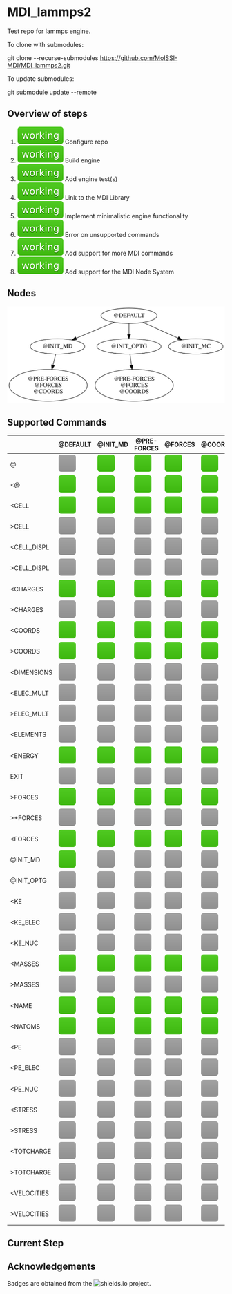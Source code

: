 # MDI_lammps2

Test repo for lammps engine.

To clone with submodules:

git clone --recurse-submodules https://github.com/MolSSI-MDI/MDI_lammps2.git

To update submodules:

git submodule update --remote

## Overview of steps

[comment]: <> (Badges are downloaded from shields.io, i.e.:)
[comment]: <> (curl https://img.shields.io/badge/-working-success --output .travis/badges/-working-success.svg)

1. ![step1](.travis/dynamic_badges/step_config.svg) Configure repo
2. ![step2](.travis/dynamic_badges/step_engine_build.svg) Build engine
3. ![step3](.travis/dynamic_badges/step_engine_test.svg) Add engine test(s)
4. ![step4](.travis/dynamic_badges/step_mdi_link.svg) Link to the MDI Library
5. ![step5](.travis/dynamic_badges/step_min_engine.svg) Implement minimalistic engine functionality
6. ![step6](.travis/dynamic_badges/step_unsupported.svg) Error on unsupported commands
7. ![step7](.travis/dynamic_badges/step_mdi_commands.svg) Add support for more MDI commands
8. ![step8](.travis/dynamic_badges/step_mdi_nodes.svg) Add support for the MDI Node System

## Nodes

![command](.travis/graphs/node-report.gv.svg)

[travis]: <> ( supported_commands )
## Supported Commands

| | @DEFAULT | @INIT_MD | @PRE-FORCES | @FORCES | @COORDS |
| ------------- | ------------- | ------------- | ------------- | ------------- | ------------- |
| @ | ![command](.travis/badges/box-lightgray.svg) | ![command](.travis/badges/box-brightgreen.svg) | ![command](.travis/badges/box-brightgreen.svg) | ![command](.travis/badges/box-brightgreen.svg) | ![command](.travis/badges/box-brightgreen.svg) |
| &lt;@ | ![command](.travis/badges/box-brightgreen.svg) | ![command](.travis/badges/box-brightgreen.svg) | ![command](.travis/badges/box-brightgreen.svg) | ![command](.travis/badges/box-brightgreen.svg) | ![command](.travis/badges/box-brightgreen.svg) |
| &lt;CELL | ![command](.travis/badges/box-brightgreen.svg) | ![command](.travis/badges/box-brightgreen.svg) | ![command](.travis/badges/box-brightgreen.svg) | ![command](.travis/badges/box-brightgreen.svg) | ![command](.travis/badges/box-brightgreen.svg) |
| &gt;CELL | ![command](.travis/badges/box-lightgray.svg) | ![command](.travis/badges/box-lightgray.svg) | ![command](.travis/badges/box-lightgray.svg) | ![command](.travis/badges/box-lightgray.svg) | ![command](.travis/badges/box-lightgray.svg) |
| &lt;CELL_DISPL | ![command](.travis/badges/box-lightgray.svg) | ![command](.travis/badges/box-lightgray.svg) | ![command](.travis/badges/box-lightgray.svg) | ![command](.travis/badges/box-lightgray.svg) | ![command](.travis/badges/box-lightgray.svg) |
| &gt;CELL_DISPL | ![command](.travis/badges/box-lightgray.svg) | ![command](.travis/badges/box-lightgray.svg) | ![command](.travis/badges/box-lightgray.svg) | ![command](.travis/badges/box-lightgray.svg) | ![command](.travis/badges/box-lightgray.svg) |
| &lt;CHARGES | ![command](.travis/badges/box-brightgreen.svg) | ![command](.travis/badges/box-brightgreen.svg) | ![command](.travis/badges/box-brightgreen.svg) | ![command](.travis/badges/box-brightgreen.svg) | ![command](.travis/badges/box-brightgreen.svg) |
| &gt;CHARGES | ![command](.travis/badges/box-lightgray.svg) | ![command](.travis/badges/box-lightgray.svg) | ![command](.travis/badges/box-lightgray.svg) | ![command](.travis/badges/box-lightgray.svg) | ![command](.travis/badges/box-lightgray.svg) |
| &lt;COORDS | ![command](.travis/badges/box-brightgreen.svg) | ![command](.travis/badges/box-brightgreen.svg) | ![command](.travis/badges/box-brightgreen.svg) | ![command](.travis/badges/box-brightgreen.svg) | ![command](.travis/badges/box-brightgreen.svg) |
| &gt;COORDS | ![command](.travis/badges/box-brightgreen.svg) | ![command](.travis/badges/box-brightgreen.svg) | ![command](.travis/badges/box-brightgreen.svg) | ![command](.travis/badges/box-brightgreen.svg) | ![command](.travis/badges/box-brightgreen.svg) |
| &lt;DIMENSIONS | ![command](.travis/badges/box-lightgray.svg) | ![command](.travis/badges/box-lightgray.svg) | ![command](.travis/badges/box-lightgray.svg) | ![command](.travis/badges/box-lightgray.svg) | ![command](.travis/badges/box-lightgray.svg) |
| &lt;ELEC_MULT | ![command](.travis/badges/box-lightgray.svg) | ![command](.travis/badges/box-lightgray.svg) | ![command](.travis/badges/box-lightgray.svg) | ![command](.travis/badges/box-lightgray.svg) | ![command](.travis/badges/box-lightgray.svg) |
| &gt;ELEC_MULT | ![command](.travis/badges/box-lightgray.svg) | ![command](.travis/badges/box-lightgray.svg) | ![command](.travis/badges/box-lightgray.svg) | ![command](.travis/badges/box-lightgray.svg) | ![command](.travis/badges/box-lightgray.svg) |
| &lt;ELEMENTS | ![command](.travis/badges/box-lightgray.svg) | ![command](.travis/badges/box-lightgray.svg) | ![command](.travis/badges/box-lightgray.svg) | ![command](.travis/badges/box-lightgray.svg) | ![command](.travis/badges/box-lightgray.svg) |
| &lt;ENERGY | ![command](.travis/badges/box-brightgreen.svg) | ![command](.travis/badges/box-brightgreen.svg) | ![command](.travis/badges/box-brightgreen.svg) | ![command](.travis/badges/box-brightgreen.svg) | ![command](.travis/badges/box-brightgreen.svg) |
| EXIT | ![command](.travis/badges/box-lightgray.svg) | ![command](.travis/badges/box-lightgray.svg) | ![command](.travis/badges/box-lightgray.svg) | ![command](.travis/badges/box-lightgray.svg) | ![command](.travis/badges/box-lightgray.svg) |
| &gt;FORCES | ![command](.travis/badges/box-brightgreen.svg) | ![command](.travis/badges/box-brightgreen.svg) | ![command](.travis/badges/box-brightgreen.svg) | ![command](.travis/badges/box-brightgreen.svg) | ![command](.travis/badges/box-brightgreen.svg) |
| &gt;+FORCES | ![command](.travis/badges/box-lightgray.svg) | ![command](.travis/badges/box-lightgray.svg) | ![command](.travis/badges/box-lightgray.svg) | ![command](.travis/badges/box-lightgray.svg) | ![command](.travis/badges/box-lightgray.svg) |
| &lt;FORCES | ![command](.travis/badges/box-brightgreen.svg) | ![command](.travis/badges/box-brightgreen.svg) | ![command](.travis/badges/box-brightgreen.svg) | ![command](.travis/badges/box-brightgreen.svg) | ![command](.travis/badges/box-brightgreen.svg) |
| @INIT_MD | ![command](.travis/badges/box-brightgreen.svg) | ![command](.travis/badges/box-lightgray.svg) | ![command](.travis/badges/box-lightgray.svg) | ![command](.travis/badges/box-lightgray.svg) | ![command](.travis/badges/box-lightgray.svg) |
| @INIT_OPTG | ![command](.travis/badges/box-lightgray.svg) | ![command](.travis/badges/box-lightgray.svg) | ![command](.travis/badges/box-lightgray.svg) | ![command](.travis/badges/box-lightgray.svg) | ![command](.travis/badges/box-lightgray.svg) |
| &lt;KE | ![command](.travis/badges/box-lightgray.svg) | ![command](.travis/badges/box-lightgray.svg) | ![command](.travis/badges/box-lightgray.svg) | ![command](.travis/badges/box-lightgray.svg) | ![command](.travis/badges/box-lightgray.svg) |
| &lt;KE_ELEC | ![command](.travis/badges/box-lightgray.svg) | ![command](.travis/badges/box-lightgray.svg) | ![command](.travis/badges/box-lightgray.svg) | ![command](.travis/badges/box-lightgray.svg) | ![command](.travis/badges/box-lightgray.svg) |
| &lt;KE_NUC | ![command](.travis/badges/box-lightgray.svg) | ![command](.travis/badges/box-lightgray.svg) | ![command](.travis/badges/box-lightgray.svg) | ![command](.travis/badges/box-lightgray.svg) | ![command](.travis/badges/box-lightgray.svg) |
| &lt;MASSES | ![command](.travis/badges/box-brightgreen.svg) | ![command](.travis/badges/box-brightgreen.svg) | ![command](.travis/badges/box-brightgreen.svg) | ![command](.travis/badges/box-brightgreen.svg) | ![command](.travis/badges/box-brightgreen.svg) |
| &gt;MASSES | ![command](.travis/badges/box-lightgray.svg) | ![command](.travis/badges/box-lightgray.svg) | ![command](.travis/badges/box-lightgray.svg) | ![command](.travis/badges/box-lightgray.svg) | ![command](.travis/badges/box-lightgray.svg) |
| &lt;NAME | ![command](.travis/badges/box-brightgreen.svg) | ![command](.travis/badges/box-brightgreen.svg) | ![command](.travis/badges/box-brightgreen.svg) | ![command](.travis/badges/box-brightgreen.svg) | ![command](.travis/badges/box-brightgreen.svg) |
| &lt;NATOMS | ![command](.travis/badges/box-brightgreen.svg) | ![command](.travis/badges/box-brightgreen.svg) | ![command](.travis/badges/box-brightgreen.svg) | ![command](.travis/badges/box-brightgreen.svg) | ![command](.travis/badges/box-brightgreen.svg) |
| &lt;PE | ![command](.travis/badges/box-lightgray.svg) | ![command](.travis/badges/box-lightgray.svg) | ![command](.travis/badges/box-lightgray.svg) | ![command](.travis/badges/box-lightgray.svg) | ![command](.travis/badges/box-lightgray.svg) |
| &lt;PE_ELEC | ![command](.travis/badges/box-lightgray.svg) | ![command](.travis/badges/box-lightgray.svg) | ![command](.travis/badges/box-lightgray.svg) | ![command](.travis/badges/box-lightgray.svg) | ![command](.travis/badges/box-lightgray.svg) |
| &lt;PE_NUC | ![command](.travis/badges/box-lightgray.svg) | ![command](.travis/badges/box-lightgray.svg) | ![command](.travis/badges/box-lightgray.svg) | ![command](.travis/badges/box-lightgray.svg) | ![command](.travis/badges/box-lightgray.svg) |
| &lt;STRESS | ![command](.travis/badges/box-lightgray.svg) | ![command](.travis/badges/box-lightgray.svg) | ![command](.travis/badges/box-lightgray.svg) | ![command](.travis/badges/box-lightgray.svg) | ![command](.travis/badges/box-lightgray.svg) |
| &gt;STRESS | ![command](.travis/badges/box-lightgray.svg) | ![command](.travis/badges/box-lightgray.svg) | ![command](.travis/badges/box-lightgray.svg) | ![command](.travis/badges/box-lightgray.svg) | ![command](.travis/badges/box-lightgray.svg) |
| &lt;TOTCHARGE | ![command](.travis/badges/box-lightgray.svg) | ![command](.travis/badges/box-lightgray.svg) | ![command](.travis/badges/box-lightgray.svg) | ![command](.travis/badges/box-lightgray.svg) | ![command](.travis/badges/box-lightgray.svg) |
| &gt;TOTCHARGE | ![command](.travis/badges/box-lightgray.svg) | ![command](.travis/badges/box-lightgray.svg) | ![command](.travis/badges/box-lightgray.svg) | ![command](.travis/badges/box-lightgray.svg) | ![command](.travis/badges/box-lightgray.svg) |
| &lt;VELOCITIES | ![command](.travis/badges/box-lightgray.svg) | ![command](.travis/badges/box-lightgray.svg) | ![command](.travis/badges/box-lightgray.svg) | ![command](.travis/badges/box-lightgray.svg) | ![command](.travis/badges/box-lightgray.svg) |
| &gt;VELOCITIES | ![command](.travis/badges/box-lightgray.svg) | ![command](.travis/badges/box-lightgray.svg) | ![command](.travis/badges/box-lightgray.svg) | ![command](.travis/badges/box-lightgray.svg) | ![command](.travis/badges/box-lightgray.svg) |

## Current Step

## Acknowledgements

Badges are obtained from the ![shields.io](https://shields.io/) project.

